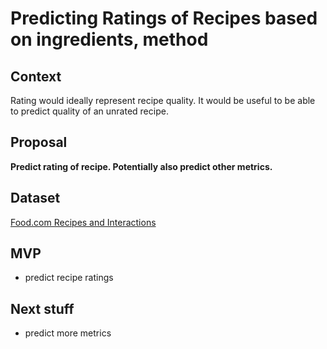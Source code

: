 # Predicting Ratings of Recipes based on ingredients, method

## Context
Rating would ideally represent recipe quality. It would be useful to be able to predict quality of an unrated recipe.


## Proposal
**Predict rating of recipe. Potentially also predict other metrics.**

## Dataset
[Food.com Recipes and Interactions](https://www.kaggle.com/shuyangli94/food-com-recipes-and-user-interactions?select=RAW_interactions.csv)

## MVP
- predict recipe ratings

## Next stuff
- predict more metrics
